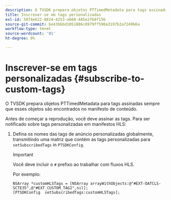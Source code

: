 ```yaml
---
description: O TVSDK prepara objetos PTTimedMetadata para tags assinadas sempre que esses objetos são encontrados no manifesto de conteúdo.
title: Inscrever-se em tags personalizadas
exl-id: 5074e622-8824-4253-a668-485e2f68f156
source-git-commit: be43bbbd1051886c8979ff590a3197b2a7249b6a
workflow-type: tm+mt
source-wordcount: '91'
ht-degree: 0%

---
```


# Inscrever-se em tags personalizadas {#subscribe-to-custom-tags}

O TVSDK prepara objetos PTTimedMetadata para tags assinadas sempre que esses objetos são encontrados no manifesto de conteúdo.

Antes de começar a reprodução, você deve assinar as tags.
Para ser notificado sobre tags personalizadas em manifestos HLS:

1. Defina os nomes das tags de anúncio personalizadas globalmente, transmitindo uma matriz que contém as tags personalizadas para `setSubscribedTags` in `PTSDKConfig`.

   >[!IMPORTANT]
   >
   >Você deve incluir o `#` prefixo ao trabalhar com fluxos HLS.

   Por exemplo:

   ```
   NSArray *customHLSTags = [NSArray arrayWithObjects:@"#EXT-OATCLS-SCTE35",@"#EXT_CUSTOM_TAG2",nil]; 
   [PTSDKConfig  setSubscribedTags:customHLSTags];
   ```
